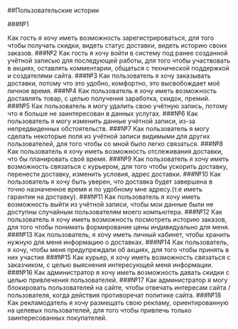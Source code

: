 ##Пользовательские истории

###№1 

Как гость я хочу иметь возможность зарегистрироваться, для того чтобы получать скидки, видеть статус доставки, видеть историю своих заказов. 
###№2 
Как гость я хочу войти в систему под ранее созданной учётной записью для последующей работы, для того чтобы участвовать в акциях, оставлять комментарии, общаться с технической поддержкой и создателями сайта. 
###№3 
Как пользователь я хочу заказывать доставки, потому что это удобно, комфортно, это высвобождает моё личное время. 
###№4 
Как пользователь я хочу иметь возможность доставлять товар, с целью получения заработка, скидок, премий. 
###№5 
Как пользователь я могу удалить свою учётную запись, потому что я больше не заинтересован в данных услугах. 
###№6 
Как пользователь я могу изменить данные учётной записи, из-за непредвиденных обстоятельств. 
###№7 
Как пользователь я могу сделать некоторые поля из учётной записи видимыми для других пользователей, для того чтобы со мной было легко связаться. 
###№8 
Как пользователь я хочу иметь возможность отслеживания доставки, что бы планировать своё время. 
###№9 
Как пользователь я хочу иметь возможность связаться с курьером, для того чтобы ускорить доставку, перенести доставку, изменить условия, адрес доставки. 
###№10 
Как пользователь я хочу быть уверен, что доставка будет завершена в точно назначенное время и по удобному мне адресу.(т.е иметь гарантии на доставку). 
###№11 
Как пользователь я хочу иметь возможность выйти из учётной записи, чтобы мои данные были не доступны случайным пользователям моего компьютера. 
###№12 
Как пользователь я хочу иметь возможность посмотреть историю заказов, для того чтобы понимать формирование цены индивидуально для меня. 
###№13 
Как пользователь, я хочу иметь личный кабинет, чтобы хранить нужную для меня информацию о доставках. 
###№14 
Как пользователь, я хочу, чтобы меня предупреждали об акциях, для того чтобы принять в них участие 
###№15 
Как курьер, я хочу иметь возможность связаться с заказчиком, с целью выяснения интересующей меня информации. 
###№16 
Как администратор я хочу иметь возможность давать скидки с целью привлечения пользователей. 
###№17 
Как администратор я могу блокировать пользователей на сайте, чтобы отвечать интересам сайта / пользователя, когда действия противоречат политике сайта. 
###№18 
Как рекламодатель я хочу размещать свою рекламу, ориентированную на целевых пользователей, для того чтобы привлечь только заинтересованных покупателей.
